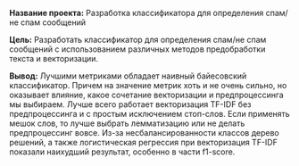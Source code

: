 **Название проекта:** Разработка классификатора для определения спам/не спам сообщений

**Цель:** Разработать классификатор для определения спам/не спам сообщений с использованием различных методов предобработки текста и векторизации.

**Вывод:**
Лучшими метриками обладает наивный байесовский классификатор. Причем на значение метрик хоть и не очень сильно, но оказывает влияние, какое сочетание векторизации и предпроцессинга мы выбираем. Лучше всего работает векторизация TF-IDF без предпроцессинга и с простым исключением стоп-слов. Если применять мешок слов, то лучше выбрать лемматизацию или не делать предпроцессинг вовсе.
Из-за несбалансированности классов дерево решений, а также логистическая регрессия при векторизация TF-IDF показали наихудший результат, особенно в части f1-score.
